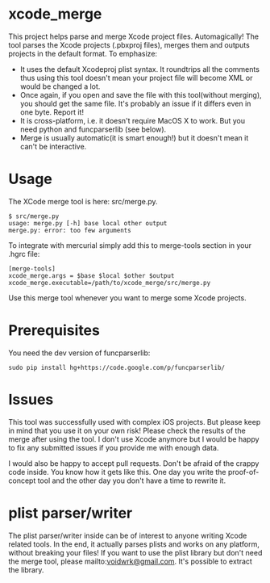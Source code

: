 xcode_merge
===========

This project helps parse and merge Xcode project files. Automagically! The tool parses the Xcode projects (.pbxproj files), merges them and outputs projects in the default format. To emphasize:

* It uses the default Xcodeproj plist syntax. It roundtrips all the comments thus using this tool doesn't mean your project file will become XML or would be changed a lot. 
* Once again, if you open and save the file with this tool(without merging), you should get the same file. It's probably an issue if it differs even in one byte. Report it!
* It is cross-platform, i.e. it doesn't require MacOS X to work. But you need python and funcparserlib (see below). 
* Merge is usually automatic(it is smart enough!) but it doesn't mean it can't be interactive.

Usage
=====

The XCode merge tool is here: src/merge.py. 

    $ src/merge.py
    usage: merge.py [-h] base local other output
    merge.py: error: too few arguments

To integrate with mercurial simply add this to merge-tools section in your .hgrc file:

    [merge-tools]
    xcode_merge.args = $base $local $other $output
    xcode_merge.executable=/path/to/xcode_merge/src/merge.py

Use this merge tool whenever you want to merge some Xcode projects.

Prerequisites
=============

You need the dev version of funcparserlib:

    sudo pip install hg+https://code.google.com/p/funcparserlib/


Issues
======

This tool was successfully used with complex iOS projects. But please keep in mind that you use it on your own risk! Please check the results of the merge after using the tool. I don't use Xcode anymore but I would be happy to fix any submitted issues if you provide me with enough data.

I would also be happy to accept pull requests. Don't be afraid of the crappy code inside. You know how it gets like this. One day you write the proof-of-concept tool and the other day you don't have a time to rewrite it.

plist parser/writer
===================

The plist parser/writer inside can be of interest to anyone writing Xcode related tools. In the end, it actually parses plists and works on any platform, without breaking your files! If you want to use the plist library but don't need the merge tool, please mailto:voidwrk@gmail.com. It's possible to extract the library.


